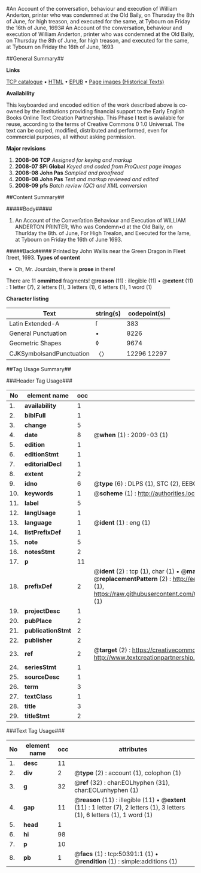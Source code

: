 #An Account of the conversation, behaviour and execution of William Anderton, printer who was condemned at the Old Baily, on Thursday the 8th of June, for high treason, and executed for the same, at Tybourn on Friday the 16th of June, 1693#
An Account of the conversation, behaviour and execution of William Anderton, printer who was condemned at the Old Baily, on Thursday the 8th of June, for high treason, and executed for the same, at Tybourn on Friday the 16th of June, 1693

##General Summary##

**Links**

[TCP catalogue](http://www.ota.ox.ac.uk/tcp/)  • 
[HTML](http://tei.it.ox.ac.uk/tcp/Texts-HTML/free/A25/A25014.html)  • 
[EPUB](http://tei.it.ox.ac.uk/tcp/Texts-EPUB/free/A25/A25014.epub) • 
[Page images (Historical Texts)](https://data.historicaltexts.jisc.ac.uk/view?pubId=eebo-11887736e&pageId=eebo-11887736e-50391-1)

**Availability**

This keyboarded and encoded edition of the
	       work described above is co-owned by the institutions
	       providing financial support to the Early English Books
	       Online Text Creation Partnership. This Phase I text is
	       available for reuse, according to the terms of Creative
	       Commons 0 1.0 Universal. The text can be copied,
	       modified, distributed and performed, even for
	       commercial purposes, all without asking permission.

**Major revisions**

1. __2008-06__ __TCP__ *Assigned for keying and markup*
1. __2008-07__ __SPi Global__ *Keyed and coded from ProQuest page images*
1. __2008-08__ __John Pas__ *Sampled and proofread*
1. __2008-08__ __John Pas__ *Text and markup reviewed and edited*
1. __2008-09__ __pfs__ *Batch review (QC) and XML conversion*

##Content Summary##

#####Body#####

1. An Account of the Converſation Behaviour and Execution of WILLIAM ANDERTON PRINTER, Who was Condemn•d at the Old Baily, on Thurſday the 8th. of June, For High Treaſon, and Executed for the ſame, at Tybourn on Friday the 16th of June 1693.

#####Back#####
Printed by John Wallis near the Green Dragon in Fleet ſtreet, 1693.
**Types of content**

  * Oh, Mr. Jourdain, there is **prose** in there!

There are 11 **ommitted** fragments! 
 @__reason__ (11) : illegible (11)  •  @__extent__ (11) : 1 letter (7), 2 letters (1), 3 letters (1), 6 letters (1), 1 word (1)

**Character listing**


|Text|string(s)|codepoint(s)|
|---|---|---|
|Latin Extended-A|ſ|383|
|General Punctuation|•|8226|
|Geometric Shapes|◊|9674|
|CJKSymbolsandPunctuation|〈〉|12296 12297|

##Tag Usage Summary##

###Header Tag Usage###

|No|element name|occ|attributes|
|---|---|---|---|
|1.|__availability__|1||
|2.|__biblFull__|1||
|3.|__change__|5||
|4.|__date__|8| @__when__ (1) : 2009-03 (1)|
|5.|__edition__|1||
|6.|__editionStmt__|1||
|7.|__editorialDecl__|1||
|8.|__extent__|2||
|9.|__idno__|6| @__type__ (6) : DLPS (1), STC (2), EEBO-CITATION (1), OCLC (1), VID (1)|
|10.|__keywords__|1| @__scheme__ (1) : http://authorities.loc.gov/ (1)|
|11.|__label__|5||
|12.|__langUsage__|1||
|13.|__language__|1| @__ident__ (1) : eng (1)|
|14.|__listPrefixDef__|1||
|15.|__note__|5||
|16.|__notesStmt__|2||
|17.|__p__|11||
|18.|__prefixDef__|2| @__ident__ (2) : tcp (1), char (1)  •  @__matchPattern__ (2) : ([0-9\-]+):([0-9IVX]+) (1), (.+) (1)  •  @__replacementPattern__ (2) : http://eebo.chadwyck.com/downloadtiff?vid=$1&page=$2 (1), https://raw.githubusercontent.com/textcreationpartnership/Texts/master/tcpchars.xml#$1 (1)|
|19.|__projectDesc__|1||
|20.|__pubPlace__|2||
|21.|__publicationStmt__|2||
|22.|__publisher__|2||
|23.|__ref__|2| @__target__ (2) : https://creativecommons.org/publicdomain/zero/1.0/ (1), http://www.textcreationpartnership.org/docs/. (1)|
|24.|__seriesStmt__|1||
|25.|__sourceDesc__|1||
|26.|__term__|3||
|27.|__textClass__|1||
|28.|__title__|3||
|29.|__titleStmt__|2||


###Text Tag Usage###

|No|element name|occ|attributes|
|---|---|---|---|
|1.|__desc__|11||
|2.|__div__|2| @__type__ (2) : account (1), colophon (1)|
|3.|__g__|32| @__ref__ (32) : char:EOLhyphen (31), char:EOLunhyphen (1)|
|4.|__gap__|11| @__reason__ (11) : illegible (11)  •  @__extent__ (11) : 1 letter (7), 2 letters (1), 3 letters (1), 6 letters (1), 1 word (1)|
|5.|__head__|1||
|6.|__hi__|98||
|7.|__p__|10||
|8.|__pb__|1| @__facs__ (1) : tcp:50391:1 (1)  •  @__rendition__ (1) : simple:additions (1)|
